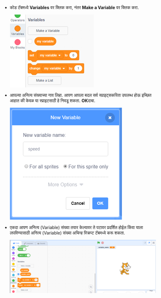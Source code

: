 + कोड टॅबमध्ये **Variables** वर क्लिक करा, नंतर **Make a Variable** वर क्लिक करा.
    
    ![Variable blocks](images/data-blocks.png)

+ आपल्या अनित्य संख्याच्या नाव लिहा. आपण आपला बदल सर्व स्प्राइट्सकरिता उपलब्ध होऊ इच्छित आहात की केवळ या स्प्राइटसाठी हे निवडू शकता. **OK**दाबा.
    
    ![Create variable](images/create-variable.png)

+ एकदा आपण अनित्य (Variable) संख्या तयार केल्यावर ते पटावर प्रदर्शित होईल किंवा याला लपविण्यासाठी अनित्य (Variable) संख्या अचिन्ह स्क्रिप्ट टॅबमध्ये करू शकता.
    
    ![Variable on the stage](images/variable-show.png)